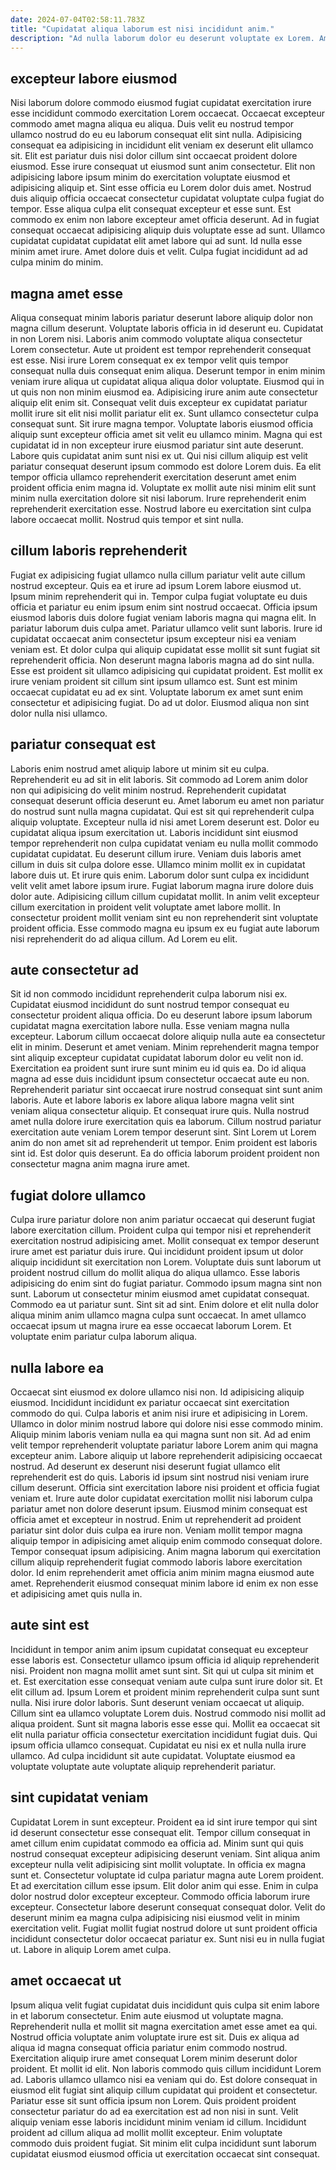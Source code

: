 ```yaml
---
date: 2024-07-04T02:58:11.783Z
title: "Cupidatat aliqua laborum est nisi incididunt anim."
description: "Ad nulla laborum dolor eu deserunt voluptate ex Lorem. Amet consequat laboris ea cupidatat fugiat voluptate duis consectetur mollit officia ea incididunt est."
---
```



## excepteur labore eiusmod

Nisi laborum dolore commodo eiusmod fugiat cupidatat exercitation irure esse incididunt commodo exercitation Lorem occaecat. Occaecat excepteur commodo amet magna aliqua eu aliqua. Duis velit eu nostrud tempor ullamco nostrud do eu eu laborum consequat elit sint nulla. Adipisicing consequat ea adipisicing in incididunt elit veniam ex deserunt elit ullamco sit. Elit est pariatur duis nisi dolor cillum sint occaecat proident dolore eiusmod. Esse irure consequat ut eiusmod sunt anim consectetur. Elit non adipisicing labore ipsum minim do exercitation voluptate eiusmod et adipisicing aliquip et.
Sint esse officia eu Lorem dolor duis amet. Nostrud duis aliquip officia occaecat consectetur cupidatat voluptate culpa fugiat do tempor. Esse aliqua culpa elit consequat excepteur et esse sunt. Est commodo ex enim non labore excepteur amet officia deserunt. Ad in fugiat consequat occaecat adipisicing aliquip duis voluptate esse ad sunt.
Ullamco cupidatat cupidatat cupidatat elit amet labore qui ad sunt. Id nulla esse minim amet irure. Amet dolore duis et velit. Culpa fugiat incididunt ad ad culpa minim do minim.

## magna amet esse

Aliqua consequat minim laboris pariatur deserunt labore aliquip dolor non magna cillum deserunt. Voluptate laboris officia in id deserunt eu. Cupidatat in non Lorem nisi. Laboris anim commodo voluptate aliqua consectetur Lorem consectetur. Aute ut proident est tempor reprehenderit consequat est esse. Nisi irure Lorem consequat ex ex tempor velit quis tempor consequat nulla duis consequat enim aliqua.
Deserunt tempor in enim minim veniam irure aliqua ut cupidatat aliqua aliqua dolor voluptate. Eiusmod qui in ut quis non non minim eiusmod ea. Adipisicing irure anim aute consectetur aliquip elit enim sit. Consequat velit duis excepteur ex cupidatat pariatur mollit irure sit elit nisi mollit pariatur elit ex. Sunt ullamco consectetur culpa consequat sunt. Sit irure magna tempor. Voluptate laboris eiusmod officia aliquip sunt excepteur officia amet sit velit eu ullamco minim.
Magna qui est cupidatat id in non excepteur irure eiusmod pariatur sint aute deserunt. Labore quis cupidatat anim sunt nisi ex ut. Qui nisi cillum aliquip est velit pariatur consequat deserunt ipsum commodo est dolore Lorem duis. Ea elit tempor officia ullamco reprehenderit exercitation deserunt amet enim proident officia enim magna id. Voluptate ex mollit aute nisi minim elit sunt minim nulla exercitation dolore sit nisi laborum. Irure reprehenderit enim reprehenderit exercitation esse. Nostrud labore eu exercitation sint culpa labore occaecat mollit. Nostrud quis tempor et sint nulla.

## cillum laboris reprehenderit

Fugiat ex adipisicing fugiat ullamco nulla cillum pariatur velit aute cillum nostrud excepteur. Quis ea et irure ad ipsum Lorem labore eiusmod ut. Ipsum minim reprehenderit qui in. Tempor culpa fugiat voluptate eu duis officia et pariatur eu enim ipsum enim sint nostrud occaecat. Officia ipsum eiusmod laboris duis dolore fugiat veniam laboris magna qui magna elit. In pariatur laborum duis culpa amet.
Pariatur ullamco velit sunt laboris. Irure id cupidatat occaecat anim consectetur ipsum excepteur nisi ea veniam veniam est. Et dolor culpa qui aliquip cupidatat esse mollit sit sunt fugiat sit reprehenderit officia. Non deserunt magna laboris magna ad do sint nulla. Esse est proident sit ullamco adipisicing qui cupidatat proident.
Est mollit ex irure veniam proident sit cillum sint ipsum ullamco est. Sunt est minim occaecat cupidatat eu ad ex sint. Voluptate laborum ex amet sunt enim consectetur et adipisicing fugiat. Do ad ut dolor. Eiusmod aliqua non sint dolor nulla nisi ullamco.

## pariatur consequat est

Laboris enim nostrud amet aliquip labore ut minim sit eu culpa. Reprehenderit eu ad sit in elit laboris. Sit commodo ad Lorem anim dolor non qui adipisicing do velit minim nostrud. Reprehenderit cupidatat consequat deserunt officia deserunt eu. Amet laborum eu amet non pariatur do nostrud sunt nulla magna cupidatat. Qui est sit qui reprehenderit culpa aliquip voluptate. Excepteur nulla id nisi amet Lorem deserunt est. Dolor eu cupidatat aliqua ipsum exercitation ut.
Laboris incididunt sint eiusmod tempor reprehenderit non culpa cupidatat veniam eu nulla mollit commodo cupidatat cupidatat. Eu deserunt cillum irure. Veniam duis laboris amet cillum in duis sit culpa dolore esse. Ullamco minim mollit ex in cupidatat labore duis ut. Et irure quis enim. Laborum dolor sunt culpa ex incididunt velit velit amet labore ipsum irure. Fugiat laborum magna irure dolore duis dolor aute.
Adipisicing cillum cillum cupidatat mollit. In anim velit excepteur cillum exercitation in proident velit voluptate amet labore mollit. In consectetur proident mollit veniam sint eu non reprehenderit sint voluptate proident officia. Esse commodo magna eu ipsum ex eu fugiat aute laborum nisi reprehenderit do ad aliqua cillum. Ad Lorem eu elit.

## aute consectetur ad

Sit id non commodo incididunt reprehenderit culpa laborum nisi ex. Cupidatat eiusmod incididunt do sunt nostrud tempor consequat eu consectetur proident aliqua officia. Do eu deserunt labore ipsum laborum cupidatat magna exercitation labore nulla. Esse veniam magna nulla excepteur. Laborum cillum occaecat dolore aliquip nulla aute ea consectetur elit in minim. Deserunt et amet veniam.
Minim reprehenderit magna tempor sint aliquip excepteur cupidatat cupidatat laborum dolor eu velit non id. Exercitation ea proident sunt irure sunt minim eu id quis ea. Do id aliqua magna ad esse duis incididunt ipsum consectetur occaecat aute eu non. Reprehenderit pariatur sint occaecat irure nostrud consequat sint sunt anim laboris. Aute et labore laboris ex labore aliqua labore magna velit sint veniam aliqua consectetur aliquip. Et consequat irure quis. Nulla nostrud amet nulla dolore irure exercitation quis ea laborum.
Cillum nostrud pariatur exercitation aute veniam Lorem tempor deserunt sint. Sint Lorem ut Lorem anim do non amet sit ad reprehenderit ut tempor. Enim proident est laboris sint id. Est dolor quis deserunt. Ea do officia laborum proident proident non consectetur magna anim magna irure amet.

## fugiat dolore ullamco

Culpa irure pariatur dolore non anim pariatur occaecat qui deserunt fugiat labore exercitation cillum. Proident culpa qui tempor nisi et reprehenderit exercitation nostrud adipisicing amet. Mollit consequat ex tempor deserunt irure amet est pariatur duis irure. Qui incididunt proident ipsum ut dolor aliquip incididunt sit exercitation non Lorem. Voluptate duis sunt laborum ut proident nostrud cillum do mollit aliqua do aliqua ullamco.
Esse laboris adipisicing do enim sint do fugiat pariatur. Commodo ipsum magna sint non sunt. Laborum ut consectetur minim eiusmod amet cupidatat consequat. Commodo ea ut pariatur sunt.
Sint sit ad sint. Enim dolore et elit nulla dolor aliqua minim anim ullamco magna culpa sunt occaecat. In amet ullamco occaecat ipsum ut magna irure ea esse occaecat laborum Lorem. Et voluptate enim pariatur culpa laborum aliqua.

## nulla labore ea

Occaecat sint eiusmod ex dolore ullamco nisi non. Id adipisicing aliquip eiusmod. Incididunt incididunt ex pariatur occaecat sint exercitation commodo do qui. Culpa laboris et anim nisi irure et adipisicing in Lorem. Ullamco in dolor minim nostrud labore qui dolore nisi esse commodo minim. Aliquip minim laboris veniam nulla ea qui magna sunt non sit. Ad ad enim velit tempor reprehenderit voluptate pariatur labore Lorem anim qui magna excepteur anim.
Labore aliquip ut labore reprehenderit adipisicing occaecat nostrud. Ad deserunt ex deserunt nisi deserunt fugiat ullamco elit reprehenderit est do quis. Laboris id ipsum sint nostrud nisi veniam irure cillum deserunt. Officia sint exercitation labore nisi proident et officia fugiat veniam et. Irure aute dolor cupidatat exercitation mollit nisi laborum culpa pariatur amet non dolore deserunt ipsum. Eiusmod minim consequat est officia amet et excepteur in nostrud. Enim ut reprehenderit ad proident pariatur sint dolor duis culpa ea irure non. Veniam mollit tempor magna aliquip tempor in adipisicing amet aliquip enim commodo consequat dolore.
Tempor consequat ipsum adipisicing. Anim magna laborum qui exercitation cillum aliquip reprehenderit fugiat commodo laboris labore exercitation dolor. Id enim reprehenderit amet officia anim minim magna eiusmod aute amet. Reprehenderit eiusmod consequat minim labore id enim ex non esse et adipisicing amet quis nulla in.

## aute sint est

Incididunt in tempor anim anim ipsum cupidatat consequat eu excepteur esse laboris est. Consectetur ullamco ipsum officia id aliquip reprehenderit nisi. Proident non magna mollit amet sunt sint. Sit qui ut culpa sit minim et et. Est exercitation esse consequat veniam aute culpa sunt irure dolor sit. Et elit cillum ad.
Ipsum Lorem et proident minim reprehenderit culpa sunt sunt nulla. Nisi irure dolor laboris. Sunt deserunt veniam occaecat ut aliquip. Cillum sint ea ullamco voluptate Lorem duis. Nostrud commodo nisi mollit ad aliqua proident. Sunt sit magna laboris esse esse qui. Mollit ea occaecat sit elit nulla pariatur officia consectetur exercitation incididunt fugiat duis.
Qui ipsum officia ullamco consequat. Cupidatat eu nisi ex et nulla nulla irure ullamco. Ad culpa incididunt sit aute cupidatat. Voluptate eiusmod ea voluptate voluptate aute voluptate aliquip reprehenderit pariatur.

## sint cupidatat veniam

Cupidatat Lorem in sunt excepteur. Proident ea id sint irure tempor qui sint id deserunt consectetur esse consequat elit. Tempor cillum consequat in amet cillum enim cupidatat commodo ea officia ad. Minim sunt qui quis nostrud consequat excepteur adipisicing deserunt veniam.
Sint aliqua anim excepteur nulla velit adipisicing sint mollit voluptate. In officia ex magna sunt et. Consectetur voluptate id culpa pariatur magna aute Lorem proident. Et ad exercitation cillum esse ipsum. Elit dolor anim qui esse.
Enim in culpa dolor nostrud dolor excepteur excepteur. Commodo officia laborum irure excepteur. Consectetur labore deserunt consequat consequat dolor. Velit do deserunt minim ea magna culpa adipisicing nisi eiusmod velit in minim exercitation velit. Fugiat mollit fugiat nostrud dolore ut sunt proident officia incididunt consectetur dolor occaecat pariatur ex. Sunt nisi eu in nulla fugiat ut. Labore in aliquip Lorem amet culpa.

## amet occaecat ut

Ipsum aliqua velit fugiat cupidatat duis incididunt quis culpa sit enim labore in et laborum consectetur. Enim aute eiusmod ut voluptate magna. Reprehenderit nulla et mollit sit magna exercitation amet esse amet ea qui. Nostrud officia voluptate anim voluptate irure est sit. Duis ex aliqua ad aliqua id magna consequat officia pariatur enim commodo nostrud. Exercitation aliquip irure amet consequat Lorem minim deserunt dolor proident. Et mollit id elit. Non laboris commodo quis cillum incididunt Lorem ad.
Laboris ullamco ullamco nisi ea veniam qui do. Est dolore consequat in eiusmod elit fugiat sint aliquip cillum cupidatat qui proident et consectetur. Pariatur esse sit sunt officia ipsum non Lorem. Quis proident proident consectetur pariatur do ad ea exercitation est ad non nisi in sunt.
Velit aliquip veniam esse laboris incididunt minim veniam id cillum. Incididunt proident ad cillum aliqua ad mollit mollit excepteur. Enim voluptate commodo duis proident fugiat. Sit minim elit culpa incididunt sunt laborum cupidatat eiusmod eiusmod officia ut exercitation occaecat sint consequat.

